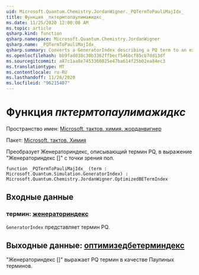 ```yaml
---
uid: Microsoft.Quantum.Chemistry.JordanWigner._PQTermToPauliMajIdx_
title: Функция _пктермтопаулимажидкс_
ms.date: 11/25/2020 12:00:00 AM
ms.topic: article
qsharp.kind: function
qsharp.namespace: Microsoft.Quantum.Chemistry.JordanWigner
qsharp.name: _PQTermToPauliMajIdx_
qsharp.summary: Converts a GeneratorIndex describing a PQ term to an expression 'GeneratorIndex[]' in terms of Paulis
ms.openlocfilehash: bb9fad038c30b3362ffbecf546bcf85cb7dd13df
ms.sourcegitcommit: a87c1aa8e7453360025e47ba614f25b02ea84ec3
ms.translationtype: MT
ms.contentlocale: ru-RU
ms.lasthandoff: 11/26/2020
ms.locfileid: "96215407"
---
```

# <a name="_pqtermtopaulimajidx_-function"></a>Функция _пктермтопаулимажидкс_

Пространство имен: [Microsoft. тактов. химия. жорданвигнер](xref:Microsoft.Quantum.Chemistry.JordanWigner)

Пакет: [Microsoft. тактов. Химия](https://nuget.org/packages/Microsoft.Quantum.Chemistry)


Преобразует Женераториндекс, описывающий термин PQ, в выражение "Женераториндекс []" с точки зрения пол.

```qsharp
function _PQTermToPauliMajIdx_ (term : Microsoft.Quantum.Simulation.GeneratorIndex) : Microsoft.Quantum.Chemistry.JordanWigner.OptimizedBETermIndex
```


## <a name="input"></a>Входные данные

### <a name="term--generatorindex"></a>термин: [женераториндекс](xref:Microsoft.Quantum.Simulation.GeneratorIndex)

`GeneratorIndex` представляет термин PQ.



## <a name="output--optimizedbetermindex"></a>Выходные данные: [оптимизедбетерминдекс](xref:Microsoft.Quantum.Chemistry.JordanWigner.OptimizedBETermIndex)

"Женераториндекс []" выражает PQ термин в качестве Паулиных терминов.